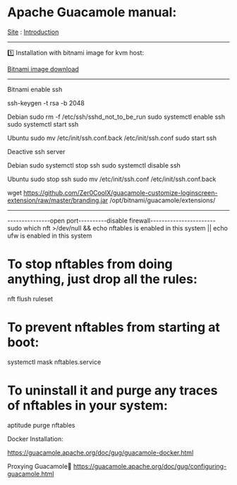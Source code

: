  # Apache Guacamole manual:
 
[Site](https://guacamole.apache.org/)
:
[Introduction](https://guacamole.apache.org/doc/gug/introduction.html#what-is-guacamole)

----

1️⃣ Installation with bitnami image for kvm host:

[Bitnami image download](https://bitnami.com/redirect/to/2348922/bitnami-guacamole-1.5.3-r0-debian-11-amd64.ova)

----







Bitnami enable ssh

ssh-keygen -t rsa -b 2048

Debian
sudo rm -f /etc/ssh/sshd_not_to_be_run
sudo systemctl enable ssh
sudo systemctl start ssh



Ubuntu
sudo mv /etc/init/ssh.conf.back /etc/init/ssh.conf
sudo start ssh


Deactive ssh server

Debian
sudo systemctl stop ssh
sudo systemctl disable ssh


Ubuntu
sudo stop ssh
sudo mv /etc/init/ssh.conf /etc/init/ssh.conf.back

wget https://github.com/Zer0CoolX/guacamole-customize-loginscreen-extension/raw/master/branding.jar 
/opt/bitnami/guacamole/extensions/

----




---------------open port----------disable firewall-----------------------
sudo which nft >/dev/null && echo nftables is enabled in this system || echo ufw is enabled in this system

# To stop nftables from doing anything, just drop all the rules:
nft flush ruleset

# To prevent nftables from starting at boot:
systemctl mask nftables.service

# To uninstall it and purge any traces of nftables in your system:
aptitude purge nftables


Docker Installation:

https://guacamole.apache.org/doc/gug/guacamole-docker.html



Proxying Guacamole
https://guacamole.apache.org/doc/gug/configuring-guacamole.html
















